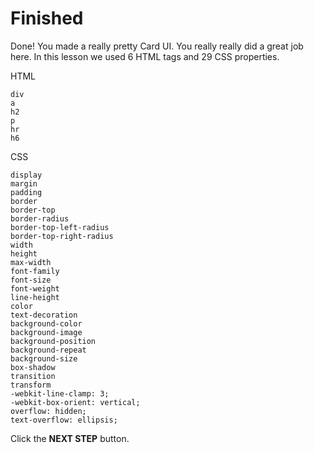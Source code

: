 # Finished
Done! You made a really pretty Card UI. You really really did a great job here. In this lesson we used 6 HTML tags and 29 CSS properties. 


HTML
```
div
a
h2
p
hr
h6
```

CSS
```
display
margin
padding
border
border-top
border-radius
border-top-left-radius
border-top-right-radius
width
height
max-width
font-family
font-size
font-weight
line-height
color
text-decoration
background-color
background-image
background-position
background-repeat
background-size
box-shadow
transition
transform
-webkit-line-clamp: 3;
-webkit-box-orient: vertical;
overflow: hidden;
text-overflow: ellipsis;
```




Click the **NEXT STEP** button.
